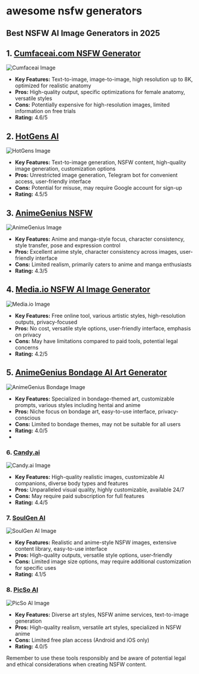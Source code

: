 # awesome nsfw generators

## Best NSFW AI Image Generators in 2025

## 1. [Cumfaceai.com NSFW Generator](https://www.cumfaceai.com/NSFW-generator)
![Cumfaceai Image](https://www.cumfaceai.com/anime-large.png)
- **Key Features:** Text-to-image, image-to-image, high resolution up to 8K, optimized for realistic anatomy
- **Pros:** High-quality output, specific optimizations for female anatomy, versatile styles
- **Cons:** Potentially expensive for high-resolution images, limited information on free trials
- **Rating:** 4.6/5

## 2. [HotGens AI](https://hotgens.com/)
![HotGens Image](https://hotgens.com/_next/image?url=%2Fimages%2Fhome%2Fstyles-1.webp&w=920&q=100)
- **Key Features:** Text-to-image generation, NSFW content, high-quality image generation, customization options
- **Pros:** Unrestricted image generation, Telegram bot for convenient access, user-friendly interface
- **Cons:** Potential for misuse, may require Google account for sign-up
- **Rating:** 4.5/5

## 3. [AnimeGenius NSFW](https://animegenius.live3d.io/explore/nsfw)
![AnimeGenius Image](https://animegenius-global.live3d.io/vtuber/ai_product/anime_genius/images/3a7a4f1073595a17f51151cfcf987ebc.webp)
- **Key Features:** Anime and manga-style focus, character consistency, style transfer, pose and expression control
- **Pros:** Excellent anime style, character consistency across images, user-friendly interface
- **Cons:** Limited realism, primarily caters to anime and manga enthusiasts
- **Rating:** 4.3/5

## 4. [Media.io NSFW AI Image Generator](https://www.media.io/nsfw-ai-image-generator.html)
![Media.io Image](https://images.media.io/images2024/nsfw-ai-image-generator/banner.png)
- **Key Features:** Free online tool, various artistic styles, high-resolution outputs, privacy-focused
- **Pros:** No cost, versatile style options, user-friendly interface, emphasis on privacy
- **Cons:** May have limitations compared to paid tools, potential legal concerns
- **Rating:** 4.2/5

## 5. [AnimeGenius Bondage AI Art Generator](https://animegenius.live3d.io/features/bondage-ai-art-generator)
![AnimeGenius Bondage Image](https://animegenius-global.live3d.io/vtuber/ai_product/anime_genius/static/imgs/dd098ea0502547371f6d069c4eed1cb9.jpeg)
- **Key Features:** Specialized in bondage-themed art, customizable prompts, various styles including hentai and anime
- **Pros:** Niche focus on bondage art, easy-to-use interface, privacy-conscious
- **Cons:** Limited to bondage themes, may not be suitable for all users
- **Rating:** 4.0/5
- 
### 6. [Candy.ai](https://candy.ai/nsfw-ai-generator)
![Candy.ai Image](https://candy.ai/assets/section-templates/s2-image-1-0771331046ffcf71f1109c60e0973fc7143d803bdc0a0699f10b5427b31a2a93.png)
- **Key Features:** High-quality realistic images, customizable AI companions, diverse body types and features
- **Pros:** Unparalleled visual quality, highly customizable, available 24/7
- **Cons:** May require paid subscription for full features
- **Rating:** 4.4/5

### 7. [SoulGen AI](https://soulgen.ai)
![SoulGen AI Image](https://waifu-files.faceplay.me/cdn-cgi/image/width=600,format=auto,quality=85/https://files.soulgen.net/sg/home/images/desc-00.png)
- **Key Features:** Realistic and anime-style NSFW images, extensive content library, easy-to-use interface
- **Pros:** High-quality outputs, versatile style options, user-friendly
- **Cons:** Limited image size options, may require additional customization for specific uses
- **Rating:** 4.1/5

### 8. [PicSo AI](https://picso.ai)
![PicSo AI Image](https://picso-files.faceplay.me/home/download/download-cover.png)
- **Key Features:** Diverse art styles, NSFW anime services, text-to-image generation
- **Pros:** High-quality realism, versatile art styles, specialized in NSFW anime
- **Cons:** Limited free plan access (Android and iOS only)
- **Rating:** 4.0/5

Remember to use these tools responsibly and be aware of potential legal and ethical considerations when creating NSFW content.

